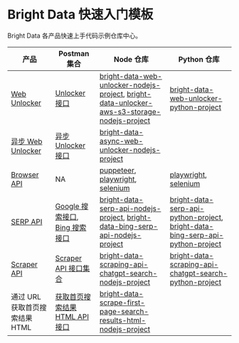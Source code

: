 # Bright Data 快速入门模板
Bright Data 各产品快速上手代码示例仓库中心。

| 产品 | Postman 集合 | Node 仓库 | Python 仓库 |
|---------|------------|-------------|-------------|
| [Web Unlocker](https://www.bright.cn/products/web-unlocker) | [Unlocker 接口](https://www.postman.com/bright-data-api/bright-data-api/request/f0g939o/unlock-website) | [bright-data-web-unlocker-nodejs-project](https://github.com/bright-cn/bright-data-web-unlocker-nodejs-project), [bright-data-unlocker-aws-s3-storage-nodejs-project](https://github.com/bright-cn/bright-data-unlocker-aws-s3-storage-nodejs-project) | [bright-data-web-unlocker-python-project](https://github.com/bright-cn/bright-data-web-unlocker-python-project) |
| [异步 Web Unlocker](https://www.bright.cn/products/web-unlocker) | [异步 Unlocker 接口](https://www.postman.com/bright-data-api/bright-data-api/request/5bmflk0/asynchronous-unlock-website) | [bright-data-async-web-unlocker-nodejs-project](https://github.com/bright-cn/bright-data-async-web-unlocker-nodejs-project) | |
| [Browser API](https://www.bright.cn/products/scraping-browser) | NA | [puppeteer](https://github.com/bright-cn/bright-data-scraping-browser-nodejs-puppeteer-project), [playwright](https://github.com/bright-cn/bright-data-scraping-browser-nodejs-playwright-project), [selenium](https://github.com/bright-cn/bright-data-scraping-browser-nodejs-selenium-project) | [playwright](https://github.com/bright-cn/bright-data-browser-api-python-playwright-project), [selenium](https://github.com/bright-cn/bright-data-browser-api-python-selenium-project) |
| [SERP API](https://www.bright.cn/products/serp-api) | [Google 搜索接口](https://www.postman.com/bright-data-api/bright-data-api/request/kpq952m/google-search-serp), [Bing 搜索接口](https://www.postman.com/bright-data-api/bright-data-api/request/uzaea2u/bing-search) | [bright-data-serp-api-nodejs-project](https://github.com/bright-cn/bright-data-serp-api-nodejs-project), [bright-data-bing-serp-api-nodejs-project](https://github.com/bright-cn/bright-data-bing-serp-api-nodejs-project) | [bright-data-serp-api-python-project](https://github.com/bright-cn/bright-data-serp-api-python-project), [bright-data-bing-serp-api-python-project](https://github.com/bright-cn/bright-data-bing-serp-api-python-project) |
| [Scraper API](https://www.bright.cn/products/web-scraper) | [Scraper API 接口集合](https://www.postman.com/bright-data-api/bright-data-api/folder/6gbnh9x/web-scrapers) | [bright-data-scraping-api-chatgpt-search-nodejs-project](https://github.com/bright-cn/bright-data-scrape-chatgpt-search-nodejs-project) | [bright-data-scraping-api-chatgpt-search-python-project](https://github.com/bright-cn/bright-data-scrape-chatgpt-search-python-project) |
| 通过 URL 获取首页搜索结果 HTML | [获取首页搜索结果 HTML API 接口](https://www.postman.com/bright-data-api/bright-data-api/request/tn424ti/fetch-first-page-search-results-html-by-url) | [bright-data-scrape-first-page-search-results-html-nodejs-project](https://github.com/bright-cn/bright-data-scrape-first-page-search-results-html-nodejs-project) | |
